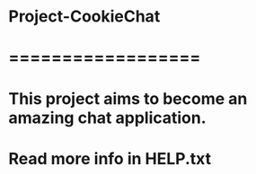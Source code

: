 # Project-CookieChat
# ==================
# This project aims to become an amazing chat application.
# Read more info in HELP.txt
